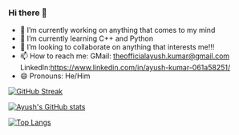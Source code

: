 ### Hi there 👋

<!--
**AyushK0808/AyushK0808** is a ✨ _special_ ✨ repository because its `README.md` (this file) appears on your GitHub profile.

Here are some ideas to get you started:

- 🔭 I’m currently working on anything that comes to my mind
- 🌱 I’m currently learning C++ and Python
- 👯 I’m looking to collaborate on anything that interests me!!!
- 📫 How to reach me: GMail: theofficialayush.kumar@gmail.com
                      Lin
- 😄 Pronouns: He/Him
- ⚡ Fun fact: ...
-->

- 🔭 I’m currently working on anything that comes to my mind
- 🌱 I’m currently learning C++ and Python
- 👯 I’m looking to collaborate on anything that interests me!!!
- 📫 How to reach me: GMail: theofficialayush.kumar@gmail.com
                      LinkedIn:https://www.linkedin.com/in/ayush-kumar-061a58251/
- 😄 Pronouns: He/Him

[![GitHub Streak](https://streak-stats.demolab.com/?user=AyushK0808&theme=gotham)](https://git.io/streak-stats)

[![Ayush's GitHub stats](https://github-readme-stats.vercel.app/api?username=AyushK0808&theme=gotham)](https://github.com/anuraghazra/github-readme-stats)

[![Top Langs](https://github-readme-stats.vercel.app/api/top-langs/?username=AyushK0808&theme=gotham&layout=compact)](https://github.com/anuraghazra/github-readme-stats)
